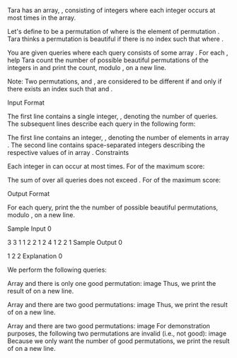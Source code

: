 Tara has an array, , consisting of  integers where each integer occurs at most  times in the array.

Let's define  to be a permutation of  where  is the  element of permutation . Tara thinks a permutation is beautiful if there is no index  such that  where .

You are given  queries where each query consists of some array . For each , help Tara count the number of possible beautiful permutations of the  integers in  and print the count, modulo , on a new line.

Note: Two permutations,  and , are considered to be different if and only if there exists an index  such that  and .

Input Format

The first line contains a single integer, , denoting the number of queries. The  subsequent lines describe each query in the following form:

The first line contains an integer, , denoting the number of elements in array .
The second line contains  space-separated integers describing the respective values of  in array .
Constraints

Each integer in  can occur at most  times.
For  of the maximum score:

The sum of  over all queries does not exceed .
For  of the maximum score:

Output Format

For each query, print the the number of possible beautiful permutations, modulo , on a new line.

Sample Input 0

3
3
1 1 2
2
1 2
4
1 2 2 1
Sample Output 0

1
2
2
Explanation 0

We perform the following  queries:

Array  and there is only one good permutation:
image
Thus, we print the result of  on a new line.

Array  and there are two good permutations:
image
Thus, we print the result of  on a new line.

Array  and there are two good permutations:
image
For demonstration purposes, the following two permutations are invalid (i.e., not good):
image
Because we only want the number of good permutations, we print the result of  on a new line.
